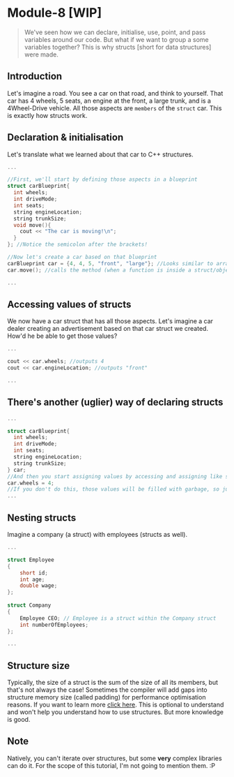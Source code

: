 # Module-8 [WIP]
> We've seen how we can declare, initialise, use, point, and pass variables around our code. But what if we want to group a some variables together? This is why structs [short for data structures] were made. 

## Introduction
Let's imagine a road. You see a car on that road, and think to yourself. That car has 4 wheels, 5 seats, an engine at the front, a large trunk, and is a 4Wheel-Drive vehicle. All those aspects are `members` of the `struct` car. This is exactly how structs work. 

## Declaration & initialisation
Let's translate what we learned about that car to C++ structures. 
```cpp
...

//First, we'll start by defining those aspects in a blueprint
struct carBlueprint{
  int wheels;
  int driveMode;
  int seats;
  string engineLocation;
  string trunkSize;
  void move(){
    cout << "The car is moving!\n";
  }
}; //Notice the semicolon after the brackets!

//Now let's create a car based on that blueprint
carBlueprint car = {4, 4, 5, "front", "large"}; //Looks similar to arrays doesn't it?
car.move(); //calls the method (when a function is inside a struct/object it's called method) and prints "The car is moving!"

...
```
## Accessing values of structs
We now have a car struct that has all those aspects. Let's imagine a car dealer creating an advertisement based on that car struct we created. How'd he be able to get those values? 
```cpp
...

cout << car.wheels; //outputs 4
cout << car.engineLocation; //outputs "front"

...
```
## There's another (uglier) way of declaring structs
```cpp
...

struct carBlueprint{
  int wheels;
  int driveMode;
  int seats;
  string engineLocation;
  string trunkSize;
} car;
//And then you start assigning values by accessing and assigning like so
car.wheels = 4; 
//If you don't do this, those values will be filled with garbage, so just go with the first way to ease your mind
...
```

## Nesting structs
Imagine a company (a struct) with employees (structs as well). 
```cpp
...

struct Employee
{
    short id;
    int age;
    double wage;
};
 
struct Company
{
    Employee CEO; // Employee is a struct within the Company struct
    int numberOfEmployees;
};

...
```

## Structure size
Typically, the size of a struct is the sum of the size of all its members, but that's not always the case! Sometimes the compiler will add gaps into structure memory size (called padding) for performance optimisation reasons. If you want to learn more [click here](https://en.wikipedia.org/wiki/Data_structure_alignment). This is optional to understand and won't help you understand how to use structures. But more knowledge is good.

## Note
Natively, you can't iterate over structures, but some **very** complex libraries can do it. For the scope of this tutorial, I'm not going to mention them. :P 